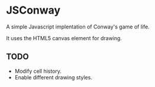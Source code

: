 JSConway
========

A simple Javascript implentation of Conway's game of life.

It uses the HTML5 canvas element for drawing.


## TODO

* Modify cell history.
* Enable different drawing styles.
